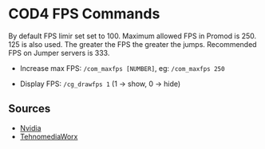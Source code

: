 # COD4 FPS Commands

By default FPS limir set set to 100. Maximum allowed FPS in Promod is 250. 125 is also used. 
The greater the FPS the greater the jumps. Recommended FPS on Jumper servers is 333.

* Increase max FPS: ```/com_maxfps [NUMBER]```, eg: ```/com_maxfps 250```

* Display FPS: ```/cg_drawfps 1``` (1 -> show, 0 -> hide)

## Sources

* [Nvidia](https://www.nvidia.com/en-us/geforce/forums/geforce-graphics-cards/5/69457/cod4-commands-for-fps-lagometer-etc-commands-for-f/)
* [TehnomediaWorx](http://technomediaworx.blogspot.com/2009/04/call-of-duty-4-console-commands-tweaks.html)
